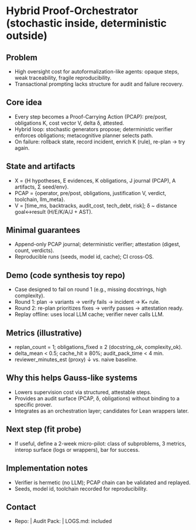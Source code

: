 # Hybrid Proof-Orchestrator (stochastic inside, deterministic outside)

## Problem
- High oversight cost for autoformalization-like agents: opaque steps, weak traceability, fragile reproducibility.
- Transactional prompting lacks structure for audit and failure recovery.

## Core idea
- Every step becomes a Proof-Carrying Action (PCAP): pre/post, obligations K, cost vector V, delta δ, attested.
- Hybrid loop: stochastic generators propose; deterministic verifier enforces obligations; metacognitive planner selects path.
- On failure: rollback state, record incident, enrich K (rule), re-plan → try again.

## State and artifacts
- Χ = {H hypotheses, E evidences, K obligations, J journal (PCAP), A artifacts, Σ seed/env}.
- PCAP = {operator, pre/post, obligations, justification V, verdict, toolchain, llm_meta}.
- V = [time_ms, backtracks, audit_cost, tech_debt, risk]; δ ~ distance goal↔result (H/E/K/A/J + AST).

## Minimal guarantees
- Append-only PCAP journal; deterministic verifier; attestation (digest, count, verdicts).
- Reproducible runs (seeds, model id, cache); CI cross-OS.

## Demo (code synthesis toy repo)
- Case designed to fail on round 1 (e.g., missing docstrings, high complexity).
- Round 1: plan → variants → verify fails → incident → K+ rule.
- Round 2: re-plan prioritizes fixes → verify passes → attestation ready.
- Replay offline: uses local LLM cache; verifier never calls LLM.

## Metrics (illustrative)
- replan_count = 1; obligations_fixed ≥ 2 (docstring_ok, complexity_ok).
- delta_mean < 0.5; cache_hit ≥ 80%; audit_pack_time < 4 min.
- reviewer_minutes_est (proxy) ↓ vs. naive baseline.

## Why this helps Gauss-like systems
- Lowers supervision cost via structured, attestable steps.
- Provides an audit surface (PCAP, δ, obligations) without binding to a specific prover.
- Integrates as an orchestration layer; candidates for Lean wrappers later.

## Next step (fit probe)
- If useful, define a 2-week micro-pilot: class of subproblems, 3 metrics, interop surface (logs or wrappers), bar for success.

## Implementation notes
- Verifier is hermetic (no LLM); PCAP chain can be validated and replayed.
- Seeds, model id, toolchain recorded for reproducibility.

## Contact
- Repo: <link> | Audit Pack: <link> | LOGS.md: included
